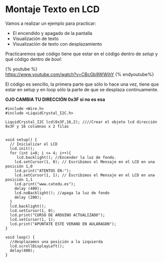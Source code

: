 # Montaje Texto en LCD

Vamos a realizar un ejemplo para practicar:

* El encendido y apagado de la pantalla
* Visualización de texto
* Visualización de texto con desplazamiento

Practicaremos qué código tiene que estar en el código dentro de _setup_ y qué código dentro de _bool_:

{% youtube %}    
https://www.youtube.com/watch?v=CBcGb9WWihY
{% endyoutube%}

El código es sencillo, la primera parte que sólo lo hace una vez, tiene que estar en setup y en loop sólo la parte de que se desplaza contínuamente.

**OJO CAMBIA TU DIRECCIÓN 0x3F si no es esa**
```cpp+lineNumbers:true
#include <Wire.h>
#include <LiquidCrystal_I2C.h>

LiquidCrystal_I2C lcd(0x3F,16,2); ////Crear el objeto lcd dirección 0x3F y 16 columnas x 2 filas


void setup() {
  // Inicializar el LCD
  lcd.init();
  for (int i=0; i <= 4; i++){
     lcd.backlight(); //Encender la luz de fondo.
    lcd.setCursor(1, 0); // Escribimos el Mensaje en el LCD en una posición 1,0
    lcd.print("ATENTOS EN:");
    lcd.setCursor(1, 1); // Escribimos el Mensaje en el LCD en una posición 1,1
    lcd.print("www.catedu.es");
    delay (400);
    lcd.noBacklight(); //apaga la luz de fondo
    delay (200);
  }
  lcd.backlight();
  lcd.setCursor(1, 0);
  lcd.print("CURSO DE ARDUINO ACTUALIZADO");
  lcd.setCursor(1, 1);
  lcd.print("APUNTATE ESTE VERANO EN AULARAGON");
}

void loop() {
  //desplazamos una posición a la izquierda
  lcd.scrollDisplayLeft();
  delay(400);
}
```